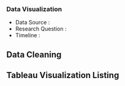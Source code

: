 ### Data Visualization


* Data Source :
* Research Question :
* Timeline :


## Data Cleaning

## Tableau Visualization Listing


